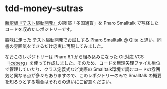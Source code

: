 # tdd-money-sutras
[新訳版『テスト駆動開発』](https://www.amazon.co.jp/dp/4274217884/)の第Ⅰ部「多国通貨」を Pharo Smalltalk で写経したコードを収めたレポジトリーです。

趣味に走った [テスト駆動開発でお試しする Pharo Smalltalk @ Qiita](https://qiita.com/sumim/items/3a36c03ab41519077b37) と違い、同書の雰囲気をできるだけ忠実に再現してみました。

なおこのレポジトリーは Pharo 6.1 から組み込みになった Git対応 VCS 「[iceberg](https://github.com/pharo-vcs/iceberg)」を使って作成しました。そのため、コードを無理矢理ファイル単位で管理していたり、クラス定義式など実際の Smalltalk環境で読むコードの雰囲気と異なる点が多々もありますので、このレポジトリーのみで Smalltalk の概要を知ろうとする場合はそれらの違いにご留意ください。
